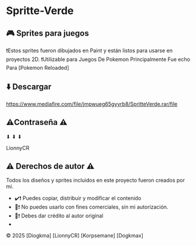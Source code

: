 # Spritte-Verde
## 🎮 Sprites para juegos

❗Estos sprites fueron dibujados en Paint y están listos para usarse en proyectos 2D.
❗Utilizable para Juegos De Pokemon Principalmente Fue echo Para [Pokemon Reloaded]




## ⬇️ Descargar

https://www.mediafire.com/file/jmpwueg65gyyrb8/SpritteVerde.rar/file




## ⚠️Contraseña ⚠️
⬇  ⬇  ⬇

LionnyCR





## ⚠️ Derechos de autor ⚠️

Todos los diseños y sprites incluidos en este proyecto fueron creados por mí.

- ✔️❗ Puedes copiar, distribuir y modificar el contenido  
- 🚫❗ No puedes usarlo con fines comerciales, sin mi autorización.
- 🧾❗ Debes dar crédito al autor original
- 

© 2025 [Diogkma]   [LionnyCR]   [Korpsemane]   [Dogkmax]
